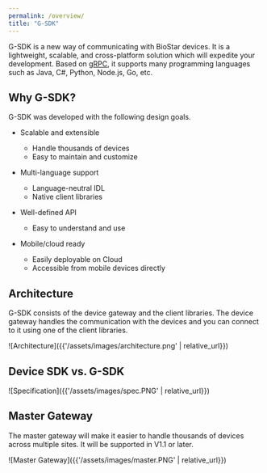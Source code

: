 ```yaml
---
permalink: /overview/
title: "G-SDK"
---
```


  G-SDK is a new way of communicating with BioStar devices. It is a lightweight, scalable, and cross-platform solution which will expedite your development. 
  Based on [gRPC](https://grpc.io/), it supports many programming languages such as Java, C#, Python, Node.js, Go, etc.

## Why G-SDK?

G-SDK was developed with the following design goals.

* Scalable and extensible
  * Handle thousands of devices
  * Easy to maintain and customize

* Multi-language support
  * Language-neutral IDL
  * Native client libraries

* Well-defined API
  * Easy to understand and use
  
* Mobile/cloud ready
  * Easily deployable on Cloud
  * Accessible from mobile devices directly 

## Architecture

G-SDK consists of the device gateway and the client libraries. The device gateway handles the communication with the devices and you can connect to it using one of the client libraries. 

  ![Architecture]({{'/assets/images/architecture.png' | relative_url}})


## Device SDK vs. G-SDK
  ![Specification]({{'/assets/images/spec.PNG' | relative_url}})

## Master Gateway

The master gateway will make it easier to handle thousands of devices across multiple sites. It will be supported in V1.1 or later.

  ![Master Gateway]({{'/assets/images/master.PNG' | relative_url}})  